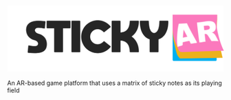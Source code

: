 ![StickyNote AR](https://github.com/FischerMoseley/HackMIT_StickyNoteAR/blob/master/gamelogos/Logo.png)

An AR-based game platform that uses a matrix of sticky notes as its playing field
